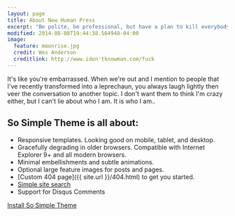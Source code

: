 ```yaml
---
layout: page
title: About New Human Press
excerpt: "Be polite, be professional, but have a plan to kill everybody you meet."
modified: 2014-08-08T19:44:38.564948-04:00
image:
  feature: moonrise.jpg
  credit: Wes Anderson
  creditlink: http://www.idon'tknowman.com/fuck
---
```


It's like you're embarrassed.  When we're out and I mention to people that I've recently transformed into a leprechaun, you always laugh lightly then veer the conversation to another topic.  I don't want them to think I'm crazy either, but I can't lie about who I am.  It is who I am..

## So Simple Theme is all about:

* Responsive templates. Looking good on mobile, tablet, and desktop.
* Gracefully degrading in older browsers. Compatible with Internet Explorer 9+ and all modern browsers.
* Minimal embellishments and subtle animations.
* Optional large feature images for posts and pages.
* [Custom 404 page]({{ site.url }}/404.html) to get you started.
* [Simple site search](https://github.com/christian-fei/Simple-Jekyll-Search)
* Support for Disqus Comments

<a markdown="0" href="{{ site.url }}/theme-setup" class="btn">Install So Simple Theme</a>

[^1]: Example: *domain.com/category-name/post-title*
